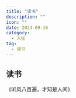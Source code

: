 ```yaml
---
title: "读书"
description: ""
icon: ""
date: 2024-09-16
category:
  - 人生
tag:
  - 读书
---
```


## 读书

《听风八百遍，才知是人间》
